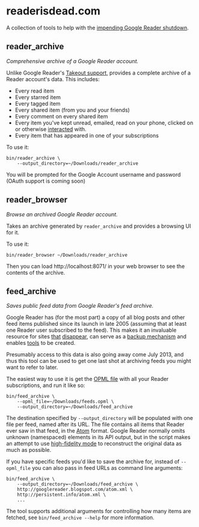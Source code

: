 # readerisdead.com

A collection of tools to help with the [impending Google Reader shutdown](http://googlereader.blogspot.com/2013/03/powering-down-google-reader.html).

## reader_archive

_Comprehensive archive of a Google Reader account._

Unlike Google Reader's [Takeout support](http://googlesystem.blogspot.com/2012/11/export-google-reader-data-in-google.html), provides a complete archive of a Reader account's data. This includes:

* Every read item
* Every starred item
* Every tagged item
* Every shared item (from you and your friends)
* Every comment on every shared item
* Every item you've kept unread, emailed, read on your phone, clicked on or otherwise [interacted](http://googlesystem.blogspot.com/2008/03/explore-your-interactions-with-google.html) with.
* Every item that has appeared in one of your subscriptions

To use it:

```
bin/reader_archive \
    --output_directory=~/Downloads/reader_archive
```

You will be prompted for the Google Account username and password (OAuth support is coming soon)

## reader_browser

_Browse an archived Google Reader account._

Takes an archive generated by `reader_archive` and provides a browsing UI for it.

To use it:

```
bin/reader_browser ~/Downloads/reader_archive
```

Then you can load http://localhost:8071/ in your web browser to see the contents of the archive.

## feed_archive

_Saves public feed data from Google Reader's feed archive._

Google Reader has (for the most part) a copy of all blog posts and other feed items published since its launch in late 2005 (assuming that at least one Reader user subscribed to the feed). This makes it an invaluable resource for sites [that](http://whytheluckystiff.net/) [disappear](http://www.diveintomark.org/), can serve as a [backup mechanism](http://wordpress.org/support/topic/whole-tables-gone-missing-from-db-hacked#post-1326219) and enables [tools](http://www.streamspigot.com/feed-playback/) to be created.

Presumably access to this data is also going away come July 2013, and thus this tool can be used to get one last shot at archiving feeds you might want to refer to later.

The easiest way to use it is get the [OPML file](http://www.google.com/reader/subscriptions/export) with all your Reader subscriptions, and run it like so:

```
bin/feed_archive \
    --opml_file=~/Downloads/feeds.opml \
    --output_directory=~/Downloads/feed_archive
```

The destination specified by `--output_directory` will be populated with one file per feed, named after its URL. The file contains all items that Reader ever saw in that feed, in the [Atom](http://www.ietf.org/rfc/rfc4287) format. Google Reader normally omits unknown (namespaced) elements in its API output, but in the script makes an attempt to use [high-fidelity mode](https://groups.google.com/forum/?fromgroups#!topic/fougrapi/Rab23a9jhzc) to reconstruct the original data as much as possible.

If you have specific feeds you'd like to save the archive for, instead of `--opml_file` you can also pass in feed URLs as command line arguments:

```
bin/feed_archive \
    --output_directory=~/Downloads/feed_archive \
    http://googlereader.blogspot.com/atom.xml \
    http://persistent.info/atom.xml \
    ...
```

The tool supports additional arguments for controlling how many items are fetched, see `bin/feed_archive --help` for more information.
